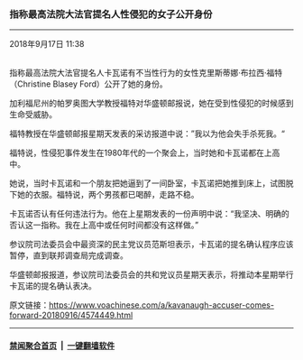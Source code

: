 ### 指称最高法院大法官提名人性侵犯的女子公开身份
------------------------

<div class="published">
 <span class="date" title="中国时间">
  <time datetime="2018-09-17T11:38:09+08:00">
   2018年9月17日 11:38
  </time>
 </span>
</div>
<br/>
<div class="wsw">
 <p>
  指称最高法院大法官提名人卡瓦诺有不当性行为的女性克里斯蒂娜·布拉西·福特（Christine Blasey Ford）公开了她的身份。
 </p>
 <p>
  加利福尼州的帕罗奥图大学教授福特对华盛顿邮报说，她在受到性侵犯的时候感到生命受威胁。
 </p>
 <p>
  福特教授在华盛顿邮报星期天发表的采访报道中说：”我以为他会失手杀死我。“
 </p>
 <p>
  福特说，性侵犯事件发生在1980年代的一个聚会上，当时她和卡瓦诺都在上高中。
 </p>
 <p>
  她说，当时卡瓦诺和一个朋友把她逼到了一间卧室，卡瓦诺把她推到床上，试图脱下她的衣服。福特说，两个男孩都已喝醉，走路不稳。
 </p>
 <p>
  卡瓦诺否认有任何违法行为。他在上星期发表的一份声明中说：“我坚决、明确的否认这一指称。我在上高中或任何时间都没有这样做。”
 </p>
 <p>
  参议院司法委员会中最资深的民主党议员范斯坦表示，卡瓦诺的提名确认程序应该暂停，直到联邦调查局完成调查。
 </p>
 <p>
  华盛顿邮报报道，参议院司法委员会的共和党议员星期天表示，将推动本星期举行卡瓦诺的提名确认表决。
 </p>
</div>

原文链接：https://www.voachinese.com/a/kavanaugh-accuser-comes-forward-20180916/4574449.html


------------------------
#### [禁闻聚合首页](https://github.com/gfw-breaker/banned-news/blob/master/README.md) &nbsp;|&nbsp;  [一键翻墙软件](https://github.com/gfw-breaker/nogfw/blob/master/README.md)